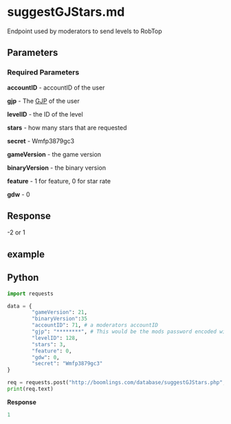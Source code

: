 # suggestGJStars.md

Endpoint used by moderators to send levels to RobTop

## Parameters

### Required Parameters

**accountID** - accountID of the user

**gjp** - The [GJP](/topics/encryption/gjp.md) of the user

**levelID** - the ID of the level

**stars** - how many stars that are requested

**secret** - Wmfp3879gc3

**gameVersion** - the game version

**binaryVersion** - the binary version

**feature** - 1 for feature, 0 for star rate

**gdw** - 0

## Response

-2 or 1

## example

<!--tabs:start -->

## Python
```py
import requests

data = {
        "gameVersion": 21,
        "binaryVersion":35
        "accountID": 71, # a moderators accountID
        "gjp": "********", # This would be the mods password encoded with GJP encryption
        "levelID": 128,
        "stars": 3,
        "feature": 0,
        "gdw": 0,
        "secret": "Wmfp3879gc3"
}

req = requests.post("http://boomlings.com/database/suggestGJStars.php", data=data)
print(req.text)

```

**Response**
```py
1
```